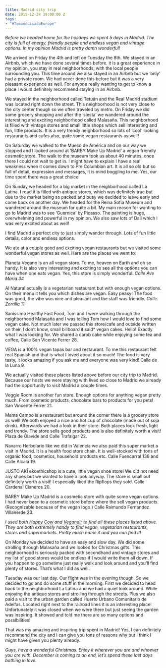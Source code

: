 ```yaml
---
title: Madrid city trip
date: 2015-12-24 19:00:00 Z
tags:
- "#TomandLisadoEurope"
---
```


*Before we headed home for the holidays we spent 5 days in Madrid. The city is full of energy, friendly people and endless vegan and vintage options. In my opinion Madrid is pretty damn wonderful!*

We arrived on Friday the 4th and left on Tuesday the 8th. We stayed in an Airbnb, which we have done several times before. it is a great experience in my opinion, you stay in real neighborhoods, with the local people surrounding you. This time around we also stayed in an Airbnb but we ‘only’ had a private room. We had never done this before but it was a very pleasant experience as well. For anyone really wanting to get to know a place I would definitely recommend staying in an Airbnb.

We stayed in the neighborhood called Tetuán and the Real Madrid stadium was located right down the street. This neighborhood is not very close to the city center though so we often traveled by metro. On Friday we did some grocery shopping and after the ‘siesta’ we wandered around the interesting and exciting neighborhood called Malasaña. This neighborhood is filled with vintage stores and small little shops which sell interesting and fun, little products. It is a very trendy neighborhood so lots of ‘cool’ looking restaurants and cafes also, quite some vegan restaurants as well!

On Saturday we walked to the Mueso de América and on our way we stopped and I looked around at ‘BARBY Make Up Madrid’ a vegan friendly cosmetic store. The walk to the museum took us about 40 minutes, once there I could not wait to get in. I might have to explain I have a real weakness when it comes down to Pre Columbian art. It is all so old but so full of detail, expression and messages, it is mind boggling to me. Yes, our time spent there was a great choice!

On Sunday we headed for a big market in the neighborhood called La Latina. I read it is filled with antique stores, which was definitely true but due to the market being so packed and busy we decided to leave early and come back on another day. We headed for the Reina Sofia Museum and wandered around the museum for quite a bit. My main reason for wanting to go to Madrid was to see ‘Guernica’ by Picasso. The painting is huge, overwhelming and powerful in my opinion. We also saw lots of Dali which I was very excited about as well!

I find Madrid a perfect city to just simply wander through. Lots of fun little details, color and endless options.

We ate at a couple good and exciting vegan restaurants but we visited some wonderful vegan stores as well. Here are the places we went to:

Planeta Vegano is an all vegan store. To me, heaven on Earth and oh so handy. It is also very interesting and exciting to see all the options you can have when one eats vegan. Yes, this store is simply wonderful. *Calle Ave Maria 34*

Al Natural actually is a vegetarian restaurant but with enough vegan options. On their menu it tells you which dishes are vegan. Easy peasy! The food was good, the vibe was nice and pleasant and the staff was friendly. *Calle Zorrilla 11*

Sanissimo Healthy Fast Food, Tom and I were walking through the neighborhood Malasaña and I was telling Tom how I would love to find some vegan cake. Not much later we passed this store/cafe and outside written on their, I don’t know, small billboard it said* vegan cakes. Hello! Exactly what I was looking for. We shared a carob cake while enjoying some tea and coffee, Calle San Vicente Ferrer 28.

VEGA is a 100% vegan tapas bar and restaurant. To me this restaurant felt real Spanish and that is what I loved about it so much! The food is very tasty, it looks amazing if you ask me and everyone was very kind! Calle de la Luna 9.

We actually visited these places listed above before our city trip to Madrid. Because our hosts we were staying with lived so close to Madrid we already had the opportunity to visit Madrid a couple times.

Veggie Room is another fun store. Enough options for anything vegan pretty much. From cosmetic products, chocolate bars to products for you pets! San Vincente Ferrer 21.

Mama Campo is a restaurant but around the corner there is a grocery store as well! We both enjoyed a nice and hot cup of chocolate (made out of soja drink). Afterwards we had a look in their store. Both places look fresh, light and trendy. The store sells good products and is also definitely worth a visit! Plaza de Olavide and Calle Trafalgar 22.

Navarro Herbolario like we did in Valencia we also paid this super market a visit in Madrid. It is a health food store chain. It is well-stocked with tons of organic food, cosmetics, household products etc. Calle Fuencarral 138 and Calle Alcalá 19.

JUSTO AKÍ ekoethicshop is a cute, little vegan shoe store! We did not need any shoes but we wanted to have a look anyway. The store is small but definitely worth a visit! I especially liked the flipflops they sold. Calle Cardenal Cisneros 20.

BARBY Make Up Madrid is a cosmetic store with quite some vegan options. I had never been to a cosmetic store before where the sell vegan products. (Recognizable because of the vegan logo.) Calle Raimundo Fernandez VillaVerde 23.

*I used both [Happy Cow](http://t.umblr.com/redirect?z=http%3A%2F%2Fwww.happycow.net%2F&t=NzIyYzM0NTNkOTA2MjRhMDY5MGFjZWEyYjI5Y2JkYjE1NDc3N2U5MyxDYXRLckJyNA%3D%3D) and [Vegandir](http://t.umblr.com/redirect?z=http%3A%2F%2Fwww.vegandir.com%2F&t=MDczMDA1NGQ4MDAzYjc2MTg3MTliNTI1ZTY1NmQzOGJjMGZkNGQ2ZSxDYXRLckJyNA%3D%3D) to find all these places listed above. They are both extremely handy to find vegan, vegetarian restaurants, stores and supermarkets. Pretty much name it and you can find it!*

On Monday we decided to have an easy and slow day. We did some strolling through Malasaña and we looked for Christmas gifts. This neighborhood is seriously packed with secondhand and vintage stores and my list of good stores would be endless if I would write them all down. If you happen to go sometime just really walk and look around and you’ll find plenty of stores. That’s what I did as well.

Tuesday was our last day. Our flight was in the evening though. So we decided to go and do some stuff in the morning. First we decided to head back to the neighborhood La Latina and we had a quiet look around. While enjoying the antique stores and strolling through the streets. Plus we also paid a visit to the urban garden called Huerto Urbano Comunitario de Adelfas. Located right next to the railroad lines it is an interesting place! Unfortunately it was closed when we were there but just seeing the garden was inspiring. It showed and told me there are so many options and possibilities!

That was my amazing and inspiring trip spent in Madrid! Yes, I can definitely recommend the city and I can give you tons of reasons why but I think I might have given you plenty already.

*Guys, have a wonderful Christmas. Enjoy it wherever you are and whoever you are with. December is coming to an end, let’s spend these last days bathing in love.*